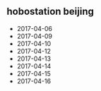 ## hobostation beijing
- 2017-04-06
- 2017-04-09
- 2017-04-10
- 2017-04-12
- 2017-04-13
- 2017-04-14
- 2017-04-15
- 2017-04-16
